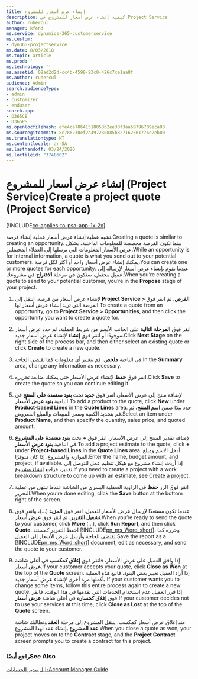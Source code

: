 ```yaml
---
title: إنشاء عرض أسعار للمشروع
description: كيفية إنشاء عرض أسعار للمشروع في Project Service
author: ruhercul
manager: kfend
ms.service: dynamics-365-customerservice
ms.custom:
- dyn365-projectservice
ms.date: 8/03/2018
ms.topic: article
ms.prod: ''
ms.technology: ''
ms.assetid: 08ad2d2d-cc4b-4598-93c0-426c7ce1aa8f
ms.author: ruhercul
audience: Admin
search.audienceType:
- admin
- customizer
- enduser
search.app:
- D365CE
- D365PS
ms.openlocfilehash: efe4ca78641518058b2ee30f3aa69796709eca83
ms.sourcegitcommit: 8c786230ef2a497280885b827162561776e2eb00
ms.translationtype: HT
ms.contentlocale: ar-SA
ms.lasthandoff: 03/24/2020
ms.locfileid: "3748602"
---
```

# <a name="create-a-project-quote-project-service"></a><span data-ttu-id="ec3ec-103">إنشاء عرض أسعار للمشروع (Project Service)</span><span class="sxs-lookup"><span data-stu-id="ec3ec-103">Create a project quote (Project Service)</span></span>

[!INCLUDE[cc-applies-to-psa-app-1x-2x](../includes/cc-applies-to-psa-app-1x-2x.md)]

<span data-ttu-id="ec3ec-104">تشبه عملية إنشاء عرض أسعار عملية إنشاء فرصة.</span><span class="sxs-lookup"><span data-stu-id="ec3ec-104">Creating a quote is similar to creating an opportunity.</span></span> <span data-ttu-id="ec3ec-105">بينما تكون الفرصة مخصصة للمعلومات الداخلية، يشكل عرض الأسعار المعلومات التي ترسلها إلى العملاء المحتملين.</span><span class="sxs-lookup"><span data-stu-id="ec3ec-105">While an opportunity is for internal information, a quote is what you send out to your potential customers.</span></span> <span data-ttu-id="ec3ec-106">يمكنك إنشاء عرض أسعار واحد أو أكثر لكل فرصة.</span><span class="sxs-lookup"><span data-stu-id="ec3ec-106">You can create one or more quotes for each opportunity.</span></span> <span data-ttu-id="ec3ec-107">عندما تقوم بإنشاء عرض أسعار لإرساله إلى عميل محتمل، ستكون في مرحلة **الاقتراح** في مشروعك.</span><span class="sxs-lookup"><span data-stu-id="ec3ec-107">When you’re creating a quote to send to your potential customer, you’re in the **Propose** stage of your project.</span></span>  
  
1. <span data-ttu-id="ec3ec-108">لإنشاء عرض أسعار من فرصة، انتقل إلى **Project Service > الفرص**، ثم انقر فوق الفرصة التي تريد إنشاء عرض أسعار لها.</span><span class="sxs-lookup"><span data-stu-id="ec3ec-108">To create a quote from an opportunity, go to **Project Service > Opportunities**, and then click the opportunity you want to create a quote for.</span></span>  
  
2. <span data-ttu-id="ec3ec-109">انقر فوق **المرحلة التالية** على الجانب الأيسر من شريط العملية، ثم حدد عرض أسعار موجودًا أو انقر فوق **إنشاء** لإنشاء عرض أسعار جديد.</span><span class="sxs-lookup"><span data-stu-id="ec3ec-109">Click **Next Stage** on the right side of the process bar, and then either select an existing quote or click **Create** to create a new quote.</span></span>  
  
3. <span data-ttu-id="ec3ec-110">في الناحية **ملخص**، قم بتغيير أي معلومات كما تقتضي الحاجة.</span><span class="sxs-lookup"><span data-stu-id="ec3ec-110">In the **Summary** area, change any information as necessary.</span></span>  
  
4. <span data-ttu-id="ec3ec-111">انقر فوق **حفظ** لإنشاء عرض الأسعار حتى يمكنك متابعة تحريره.</span><span class="sxs-lookup"><span data-stu-id="ec3ec-111">Click **Save** to create the quote so you can continue editing it.</span></span>  
  
5. <span data-ttu-id="ec3ec-112">لإضافة منتج إلى عرض الأسعار، انقر فوق **جديد** تحت **بنود معتمدة على المنتج‬** في الناحية **بنود عرض الأسعار**.</span><span class="sxs-lookup"><span data-stu-id="ec3ec-112">To add a product to the quote, click **New** under **Product-based Lines** in the **Quote Lines** area.</span></span> <span data-ttu-id="ec3ec-113">حدد بندًا ضمن **اسم المنتج**، ثم قم بتحديد الكمية وسعر المبيعات والمبلغ المعروض‬.</span><span class="sxs-lookup"><span data-stu-id="ec3ec-113">Select an item under **Product Name**, and then specify the quantity, sales price, and quoted amount.</span></span>  
  
6. <span data-ttu-id="ec3ec-114">لإضافة تقدير المنتج إلى عرض الأسعار، انقر فوق **+** تحت **بنود معتمدة على المشروع** في الناحية **بنود عرض الأسعار**.</span><span class="sxs-lookup"><span data-stu-id="ec3ec-114">To add a project estimate to the quote, click **+** under **Project-based Lines** in the **Quote Lines** area.</span></span> <span data-ttu-id="ec3ec-115">أدخل الاسم ومبلغ الموازنة والمشروع، إذا كان متوفرًا.</span><span class="sxs-lookup"><span data-stu-id="ec3ec-115">Enter the name, budget amount, and project, if available.</span></span> <span data-ttu-id="ec3ec-116">إذا أردت إنشاء مشروع مع هيكل تنظيم عمل للتوصل إلى تقدير، فراجع [إنشاء مشروع](../project-service/create-project.md).</span><span class="sxs-lookup"><span data-stu-id="ec3ec-116">If you need to create a project with a work breakdown structure to come up with an estimate, see [Create a project](../project-service/create-project.md).</span></span>  
  
7. <span data-ttu-id="ec3ec-117">انقر فوق الزر **حفظ** في الزاوية السفلية اليسرى من الشاشة عندما تنتهي من عملية التحرير.</span><span class="sxs-lookup"><span data-stu-id="ec3ec-117">When you’re done editing, click the **Save** button at the bottom right of the screen.</span></span>  
  
8. <span data-ttu-id="ec3ec-118">عندما تكون مستعدًا لإرسال عرض الأسعار للعميل، انقر فوق **المزيد** (...)، وانقر فوق **تشغيل التقرير**، ثم انقر فوق **عرض أسعار**.</span><span class="sxs-lookup"><span data-stu-id="ec3ec-118">When you’re ready to send the quote to your customer, click **More** (…), click **Run Report**, and then click **Quote**.</span></span> <span data-ttu-id="ec3ec-119">احفظ التقرير كمستند [!INCLUDE[pn_ms_Word_short](../includes/pn-ms-word-short.md)]، وحرره كما تقتضي الحاجة وأرسل عرض الأسعار إلى العميل.</span><span class="sxs-lookup"><span data-stu-id="ec3ec-119">Save the report as a [!INCLUDE[pn_ms_Word_short](../includes/pn-ms-word-short.md)] document, edit as necessary, and send the quote to your customer.</span></span>  
  
9. <span data-ttu-id="ec3ec-120">إذا وافق العميل على عرض الأسعار، فانقر فوق **إغلاق كمكسب‬** في أعلى شاشة **عرض أسعار**.</span><span class="sxs-lookup"><span data-stu-id="ec3ec-120">If your customer accepts your quote, click **Close as Won** at the top of the **Quote** screen.</span></span> <span data-ttu-id="ec3ec-121">إذا أراد العميل تغيير بعض البنود، فاتبع هذه العملية بأكملها مرة أخرى لإنشاء عرض أسعار جديد.</span><span class="sxs-lookup"><span data-stu-id="ec3ec-121">If your customer wants you to change some items, follow this entire process again to create a new quote.</span></span> <span data-ttu-id="ec3ec-122">إذا قرر العميل عدم استخدام الخدمات التي تقدمها في هذا الوقت، فانقر فوق **إغلاق كخسارة‬** في أعلى شاشة **عرض أسعار**.</span><span class="sxs-lookup"><span data-stu-id="ec3ec-122">If your customer decides not to use your services at this time, click **Close as Lost** at the top of the **Quote** screen.</span></span>  
  
   <span data-ttu-id="ec3ec-123">عند إغلاق عرض أسعار كمكسب، ينتقل المشروع إلى مرحلة **العقد** وتطالبك شاشة **عقد المشروع** بإنشاء عقد لهذا المشروع.</span><span class="sxs-lookup"><span data-stu-id="ec3ec-123">When you close a quote as won, your project moves on to the **Contract** stage, and the **Project Contract** screen prompts you to create a contract for this project.</span></span>  
  
### <a name="see-also"></a><span data-ttu-id="ec3ec-124">راجع أيضًا</span><span class="sxs-lookup"><span data-stu-id="ec3ec-124">See Also</span></span>  
 [<span data-ttu-id="ec3ec-125">دليل مدير الحسابات</span><span class="sxs-lookup"><span data-stu-id="ec3ec-125">Account Manager Guide</span></span>](../project-service/account-manager-guide.md)
